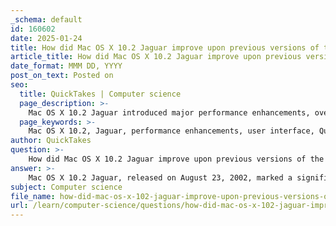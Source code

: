 ```yaml
---
_schema: default
id: 160602
date: 2025-01-24
title: How did Mac OS X 10.2 Jaguar improve upon previous versions of the operating system?
article_title: How did Mac OS X 10.2 Jaguar improve upon previous versions of the operating system?
date_format: MMM DD, YYYY
post_on_text: Posted on
seo:
  title: QuickTakes | Computer science
  page_description: >-
    Mac OS X 10.2 Jaguar introduced major performance enhancements, over 150 user interface improvements, Quartz Extreme for hardware-accelerated graphics, new applications like iChat and Address Book, and significant changes in the startup sequence and networking features.
  page_keywords: >-
    Mac OS X 10.2, Jaguar, performance enhancements, user interface, Quartz Extreme, new applications, iChat, Address Book, startup changes, networking, file sharing, printing capabilities
author: QuickTakes
question: >-
    How did Mac OS X 10.2 Jaguar improve upon previous versions of the operating system?
answer: >-
    Mac OS X 10.2 Jaguar, released on August 23, 2002, marked a significant advancement over its predecessor, Mac OS X 10.1. Here are the key improvements and features introduced in Jaguar:\n\n1. **Performance Enhancements**: Jaguar brought substantial raw performance improvements, making the operating system faster and more responsive. This was particularly noticeable in applications and system operations.\n\n2. **User Interface Enhancements**: The update included over 150 user-interface enhancements, contributing to a sleeker and more modern look. These enhancements improved the overall user experience and made the system more visually appealing.\n\n3. **Quartz Extreme**: One of the standout features of Jaguar was the introduction of Quartz Extreme, which allowed for hardware-accelerated graphics rendering. This feature enabled compositing graphics directly on supported video cards (such as the ATI Radeon or Nvidia GeForce2 MX) with at least 16 MB of VRAM, resulting in smoother graphics and improved performance in graphic-intensive applications.\n\n4. **New Applications**: Jaguar introduced several new applications, including:\n   - **iChat**: An instant messaging client that allowed users to communicate with others using AIM (AOL Instant Messenger) and later supported other protocols.\n   - **Address Book**: A system-wide repository for contact information, making it easier for users to manage their contacts across different applications.\n\n5. **Startup Changes**: The traditional "Happy Mac" icon that appeared during the startup sequence for nearly 18 years was replaced with a large grey Apple logo, marking a visual shift in the boot process.\n\n6. **Enhanced Features**: Jaguar also included improvements to existing features, such as better support for networking and file sharing, enhanced printing capabilities, and improved support for various hardware peripherals.\n\nOverall, Mac OS X 10.2 Jaguar represented a significant step forward in terms of performance, usability, and visual design, setting a strong foundation for future versions of the operating system.
subject: Computer science
file_name: how-did-mac-os-x-102-jaguar-improve-upon-previous-versions-of-the-operating-system.md
url: /learn/computer-science/questions/how-did-mac-os-x-102-jaguar-improve-upon-previous-versions-of-the-operating-system
---
```


&nbsp;